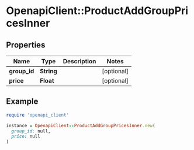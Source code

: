 # OpenapiClient::ProductAddGroupPricesInner

## Properties

| Name | Type | Description | Notes |
| ---- | ---- | ----------- | ----- |
| **group_id** | **String** |  | [optional] |
| **price** | **Float** |  | [optional] |

## Example

```ruby
require 'openapi_client'

instance = OpenapiClient::ProductAddGroupPricesInner.new(
  group_id: null,
  price: null
)
```

